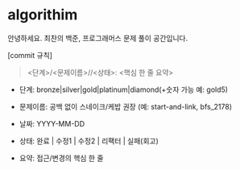 # algorithim

안녕하세요. 최찬의 백준, 프로그래머스 문제 풀이 공간입니다. 


[commit 규칙]
> <단계>/<문제이름>/<YY-MM-DD>/<상태>: <핵심 한 줄 요약>

- 단계: bronze|silver|gold|platinum|diamond(+숫자 가능 예: gold5)
- 문제이름: 공백 없이 스네이크/케밥 권장 (예: start-and-link, bfs_2178)

- 날짜: YYYY-MM-DD

- 상태: 완료 | 수정1 | 수정2 | 리팩터 | 실패(회고)

- 요약: 접근/변경의 핵심 한 줄
